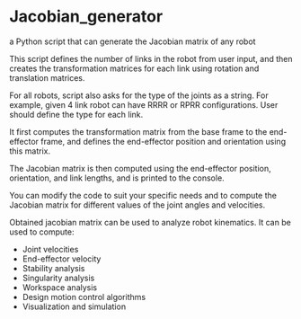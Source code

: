 # Jacobian_generator
 a Python script that can generate the Jacobian matrix of any robot
 
This script defines the number of links in the robot from user input, and then creates the transformation matrices for each link using rotation and translation matrices. 

For all robots, script also asks for the type of the joints as a string. For example, given 4 link robot can have RRRR or RPRR configurations. User should define the type for each link.

It first computes the transformation matrix from the base frame to the end-effector frame, and defines the end-effector position and orientation using this matrix. 

The Jacobian matrix is then computed using the end-effector position, orientation, and link lengths, and is printed to the console. 

You can modify the code to suit your specific needs and to compute the Jacobian matrix for different values of the joint angles and velocities.

Obtained jacobian matrix can be used to analyze robot kinematics. It can be used to compute:

- Joint velocities
- End-effector velocity
- Stability analysis
- Singularity analysis
- Workspace analysis
- Design motion control algorithms
- Visualization and simulation
